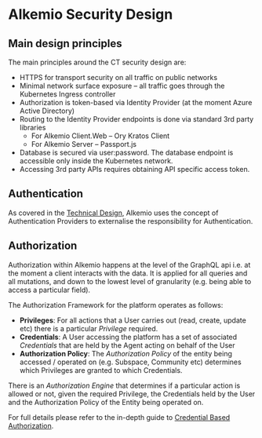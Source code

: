 # Alkemio Security Design

##	Main design principles
The main principles around the CT security design are:
* HTTPS for transport security on all traffic on public networks
* Minimal network surface exposure – all traffic goes through the Kubernetes Ingress controller
* Authorization is token-based via Identity Provider (at the moment Azure Active Directory)
* Routing to the Identity Provider endpoints is done via standard 3rd party libraries
    * For Alkemio Client.Web – Ory Kratos Client
    * For Alkemio Server – Passport.js
* Database is secured via user:password. The database endpoint is accessible only inside the Kubernetes network.
* Accessing 3rd party APIs requires obtaining API specific access token.

##	Authentication
As covered in the [Technical Design](./technical-design.md), Alkemio uses the concept of Authentication Providers to externalise the responsibility for Authentication. 


##	Authorization
Authorization within Alkemio happens at the level of the GraphQL api i.e. at the moment a client interacts with the data. It is applied for all queries and all mutations, and down to the lowest level of granularity (e.g. being able to access a particular field).

The Authorization Framework for the platform operates as follows:
* **Privileges**: For all actions that a User carries out (read, create, update etc) there is a particular _Privilege_ required. 
* **Credentials**: A User accessing the platform has a set of associated _Credentials_ that are held by the Agent acting on behalf of the User 
* **Authorization Policy**: The _Authorization Policy_ of the entity being accessed / operated on (e.g. Subspace, Community etc) determines which Privileges are granted to which Credentials.

There is an _Authorization Engine_ that determines if a particular action is allowed or not, given the required Privilege, the Credentials held by the User and the Authorization Policy of the Entity being operated on.

For full details please refer to the in-depth guide to [Credential Based Authorization](./credential-based-authorization.md).




